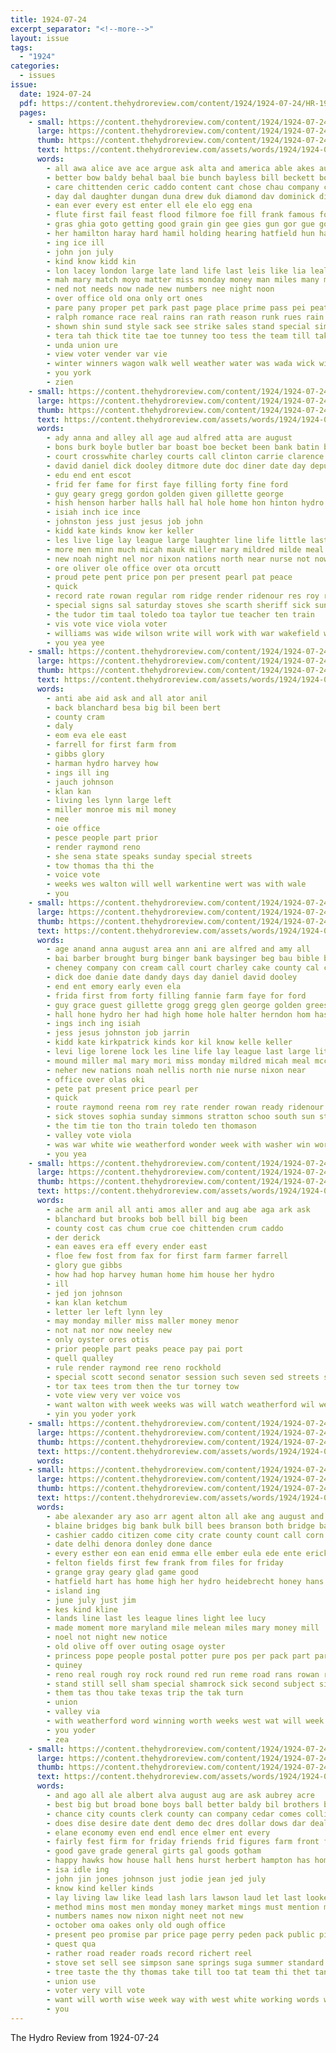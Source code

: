 ```yaml
---
title: 1924-07-24
excerpt_separator: "<!--more-->"
layout: issue
tags:
  - "1924"
categories:
  - issues
issue:
  date: 1924-07-24
  pdf: https://content.thehydroreview.com/content/1924/1924-07-24/HR-1924-07-24.pdf
  pages:
    - small: https://content.thehydroreview.com/content/1924/1924-07-24/small/HR-1924-07-24-01.jpg
      large: https://content.thehydroreview.com/content/1924/1924-07-24/large/HR-1924-07-24-01.jpg
      thumb: https://content.thehydroreview.com/content/1924/1924-07-24/thumbnails/HR-1924-07-24-01.jpg
      text: https://content.thehydroreview.com/assets/words/1924/1924-07-24/HR-1924-07-24-01.txt
      words:
        - all awa alice ave ace argue ask alta and america able akes auxier august althea are atta ago ata abel arthur apo
        - better bow baldy behal baal bie bunch bayless bill beckett both been bateh bread big bone burns best bring baylis below bate balint bank bing bayles boston bee boa bei butter
        - care chittenden ceric caddo content cant chose chau company cave cold couts cast clerk close cordell candi cap corey court charles con class chet cor city comes cale can corners cot church cee coast childs chi chance clay chas cami cho
        - day dal daughter dungan duna drew duk diamond dav dominick dinner davidson dear die dress ditmore din dents denson dalke dest
        - ean ever every est enter ell ele elo egg ena
        - flute first fail feast flood filmore foe fill frank famous for fresh favor fee farrier foo feld fea fare friday fer fine from friendly farm firm
        - gras ghia goto getting good grain gin gee gies gun gor gue going gara glass
        - her hamilton haray hard hamil holding hearing hatfield hun hart heling held him hydro harry house hil hardware hie has had hall heen hin hope halls heidebrecht
        - ing ice ill
        - john jon july
        - kind know kidd kin
        - lon lacey london large late land life last leis like lia leal
        - mah mary match moyo matter miss monday money man miles many music men mate mins mane most mauk means mak maren mae maul minor much manly
        - ned not needs now nade new numbers nee night noon
        - over office old ona only ort ones
        - pare pany proper pet park past page place prime pass pei peat pald piano pone pace post people petty poet princess present pai power
        - ralph romance race real rains ran rath reason runk rues rain russell ratti ras
        - shown shin sund style sack see strike sales stand special simpson strang straight ser storm state sara school sou saturday sunday second small standing standard shaw scott strength sins subject styles seed
        - tera tah thick tite tae toe tunney too tess the team till taken taft tho tor tain tee tin tom trang tier theresa tie truly tarry thing tec take tha town tay ton tett teh taylor
        - unda union ure
        - view voter vender var vie
        - winter winners wagon walk well weather water was wada wick wise weatherford williams while war warkentine with went win want way wate won wil wilson why west week will wheat watch wiek wax
        - you york
        - zien
    - small: https://content.thehydroreview.com/content/1924/1924-07-24/small/HR-1924-07-24-02.jpg
      large: https://content.thehydroreview.com/content/1924/1924-07-24/large/HR-1924-07-24-02.jpg
      thumb: https://content.thehydroreview.com/content/1924/1924-07-24/thumbnails/HR-1924-07-24-02.jpg
      text: https://content.thehydroreview.com/assets/words/1924/1924-07-24/HR-1924-07-24-02.txt
      words:
        - ady anna and alley all age aud alfred atta are august
        - bons burk boyle butler bar boast boe becket been bank batin bae binger
        - court crosswhite charley courts call clinton carrie clarence cody carol coupe cream clerk county cousin caddo chronic clase cheney cake come
        - david daniel dick dooley ditmore dute doc diner date day deputy days dandy
        - edu end ent escot
        - frid fer fame for first faye filling forty fine ford
        - guy geary gregg gordon golden given gillette george
        - hish henson harber halls hall hal hole home hon hinton hydro hicks hampton her has halter herndon hin
        - isiah inch ice ince
        - johnston jess just jesus job john
        - kidd kate kinds know ker keller
        - les live lige lay league large laughter line life little last list levi
        - more men minn much micah mauk miller mary mildred milde meal miss mond
        - new noah night nel nor nixon nations north near nurse not now nees
        - ore oliver ole office over ota orcutt
        - proud pete pent price pon per present pearl pat peace
        - quick
        - record rate rowan regular rom ridge render ridenour res roy route
        - special signs sal saturday stoves she scarth sheriff sick sunday sunda star sale sedan subject sophia sees sell sed station sis step simmons south shall sisson service see
        - the tudor tim taal toledo toa taylor tue teacher ten train
        - vis vote vice viola voter
        - williams was wide wilson write will work with war wakefield while week world wonder white whit washer
        - you yea yee
    - small: https://content.thehydroreview.com/content/1924/1924-07-24/small/HR-1924-07-24-03.jpg
      large: https://content.thehydroreview.com/content/1924/1924-07-24/large/HR-1924-07-24-03.jpg
      thumb: https://content.thehydroreview.com/content/1924/1924-07-24/thumbnails/HR-1924-07-24-03.jpg
      text: https://content.thehydroreview.com/assets/words/1924/1924-07-24/HR-1924-07-24-03.txt
      words:
        - anti abe aid ask and all ator anil
        - back blanchard besa big bil been bert
        - county cram
        - daly
        - eom eva ele east
        - farrell for first farm from
        - gibbs glory
        - harman hydro harvey how
        - ings ill ing
        - jauch johnson
        - klan kan
        - living les lynn large left
        - miller monroe mis mil money
        - nee
        - oie office
        - pesce people part prior
        - render raymond reno
        - she sena state speaks sunday special streets
        - tow thomas tha thi the
        - voice vote
        - weeks wes walton will well warkentine wert was with wale
        - you
    - small: https://content.thehydroreview.com/content/1924/1924-07-24/small/HR-1924-07-24-04.jpg
      large: https://content.thehydroreview.com/content/1924/1924-07-24/large/HR-1924-07-24-04.jpg
      thumb: https://content.thehydroreview.com/content/1924/1924-07-24/thumbnails/HR-1924-07-24-04.jpg
      text: https://content.thehydroreview.com/assets/words/1924/1924-07-24/HR-1924-07-24-04.txt
      words:
        - age anand anna august area ann ani are alfred and amy all
        - bai barber brought burg binger bank baysinger beg bau bible boyle butler box boys buum been burk
        - cheney company con cream call court charley cake county cal carol cousins clinton clerk chronic crosswhite carrie
        - dick doe danie date dandy days day daniel david dooley
        - end ent emory early even ela
        - frida first from forty filling fannie farm faye for ford
        - guy grace guest gillette grogg gregg glen george golden greeson
        - hall hone hydro her had high home hole halter herndon hom has halls hes haskell hin hinton hal
        - ings inch ing isiah
        - jess jesus johnston job jarrin
        - kidd kate kirkpatrick kinds kor kil know kelle keller
        - levi lige lorene lock les line life lay league last large little live
        - mound miller mal mary mori miss monday mildred micah meal mccollum mas menary
        - neher new nations noah nellis north nie nurse nixon near
        - office over olas oki
        - pete pat present price pearl per
        - quick
        - route raymond reena rom rey rate render rowan ready ridenour res roy record regular
        - sick stoves sophia sunday simmons stratton schoo south sun stude sak special sisson sunda sheriff suva station signs schantz saturday subject see service star sale
        - the tim tie ton tho train toledo ten thomason
        - valley vote viola
        - was war white wie weatherford wonder week with washer win world will write wilson
        - you yea
    - small: https://content.thehydroreview.com/content/1924/1924-07-24/small/HR-1924-07-24-05.jpg
      large: https://content.thehydroreview.com/content/1924/1924-07-24/large/HR-1924-07-24-05.jpg
      thumb: https://content.thehydroreview.com/content/1924/1924-07-24/thumbnails/HR-1924-07-24-05.jpg
      text: https://content.thehydroreview.com/assets/words/1924/1924-07-24/HR-1924-07-24-05.txt
      words:
        - ache arm anil all anti amos aller and aug abe aga ark ask
        - blanchard but brooks bob bell bill big been
        - county cost cas chum crue coe chittenden crum caddo
        - der derick
        - ean eaves era eff every ender east
        - floe few fost from fax for first farm farmer farrell
        - glory gue gibbs
        - how had hop harvey human home him house her hydro
        - ill
        - jed jon johnson
        - kan klan ketchum
        - letter ler left lynn ley
        - may monday miller miss maller money menor
        - not nat nor now neeley new
        - only oyster ores otis
        - prior people part peaks peace pay pai port
        - quell qualley
        - rule render raymond ree reno rockhold
        - special scott second senator session such seven sed streets sunday seen seema
        - tor tax tees trom then the tur torney tow
        - vote view very ver voice vos
        - want walton with week weeks was will watch weatherford wil wen
        - yin you yoder york
    - small: https://content.thehydroreview.com/content/1924/1924-07-24/small/HR-1924-07-24-06.jpg
      large: https://content.thehydroreview.com/content/1924/1924-07-24/large/HR-1924-07-24-06.jpg
      thumb: https://content.thehydroreview.com/content/1924/1924-07-24/thumbnails/HR-1924-07-24-06.jpg
      text: https://content.thehydroreview.com/assets/words/1924/1924-07-24/HR-1924-07-24-06.txt
      words:
    - small: https://content.thehydroreview.com/content/1924/1924-07-24/small/HR-1924-07-24-07.jpg
      large: https://content.thehydroreview.com/content/1924/1924-07-24/large/HR-1924-07-24-07.jpg
      thumb: https://content.thehydroreview.com/content/1924/1924-07-24/thumbnails/HR-1924-07-24-07.jpg
      text: https://content.thehydroreview.com/assets/words/1924/1924-07-24/HR-1924-07-24-07.txt
      words:
        - abe alexander ary aso arr agent alton all ake ang august and aro als
        - blaine bridges big bank bulk bill bees branson both bridge bandy bonds banks bright business bridgeport bea bud been beckham boat best boline
        - cashier caddo citizen come city crate county count call corn conway company comb culy care cool course cho chas
        - date delhi denora donley done dance
        - every esther eon ean enid emma elle ember eula ede ente erick
        - felton fields first few frank from files for friday
        - grange gray geary glad game good
        - hatfield hart has home high her hydro heidebrecht honey hans health hale hone hardware harrelson
        - island ing
        - june july just jim
        - kes kind kline
        - lands line last les league lines light lee lucy
        - made moment more maryland mile melean miles mary money mill
        - noel not night new notice
        - old olive off over outing osage oyster
        - princess pope people postal potter pure pos per pack part parks perfect park pow pouge
        - quiney
        - reno real rough roy rock round red run reme road rans rowan rest reit
        - stand still sell sham special shamrock sick second subject sith severa see seri selling susie saturday stace sup say son stange smith sunday salt state summer stands story store
        - them tas thou take texas trip the tak turn
        - union
        - valley via
        - with weatherford word winning worth weeks west wat will week war wane western
        - you yoder
        - zea
    - small: https://content.thehydroreview.com/content/1924/1924-07-24/small/HR-1924-07-24-08.jpg
      large: https://content.thehydroreview.com/content/1924/1924-07-24/large/HR-1924-07-24-08.jpg
      thumb: https://content.thehydroreview.com/content/1924/1924-07-24/thumbnails/HR-1924-07-24-08.jpg
      text: https://content.thehydroreview.com/assets/words/1924/1924-07-24/HR-1924-07-24-08.txt
      words:
        - and ago all ale albert alva august aug are ask aubrey acre
        - best big but broad bone boys ball better baldy bil brothers busi burr baysinger bak been banger back buster barr business
        - chance city counts clerk county can company cedar comes collie caddo congress come car cratic
        - does dise desire date dent demo dec dres dollar dows dar deal director durie day
        - elane economy even end endl ence elmer ent every
        - fairly fest firm for friday friends frid figures farm front fay fail famous fuller favor first fone farmer from friend
        - good gave grade general girts gal goods gotham
        - happy hawks how house hall hens hurst herbert hampton has home hand hearing held hone him hees hydro hopes harry high
        - isa idle ing
        - john jin jones johnson just jodie jean jed july
        - know kind keller kinds
        - lay living law like lead lash lars lawson laud let last lookeba line
        - method mins most men monday money market mings must mention might much missouri man matro milder merry made million miss mcalester miller margaret more mile
        - numbers names now nixon night neet not new
        - october oma oakes only old ough office
        - present peo promise par price page perry peden pack public pier people points phillips pic place pear peoples per profit
        - quest qua
        - rather road reader roads record richert reel
        - stove set sell see simpson sane springs suga summer standard storm stay said sheriff scott strang singer sand subject stands shall sents sees sebo south state sena sill second sale shows season servant straight ship senator school states spencer strong
        - tree taste the thy thomas take till too tat team thi thet tana thing tap them tena talk tenor town tom tish tain
        - union use
        - voter very vill vote
        - want will worth wise week way with west white working words while whistler work was why
        - you
---
```


The Hydro Review from 1924-07-24

<!--more-->


